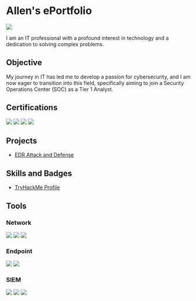 # Allen's ePortfolio
<a href="https://www.linkedin.com/in/allen-thomas-02077b180/"><img src="https://img.shields.io/badge/-LinkedIn-0072b1?&style=for-the-badge&logo=linkedin&logoColor=white" /></a>

I am an IT professional with a profound interest in technology and a dedication to solving complex problems.

## Objective

My journey in IT has led me to develop a passion for cybersecurity, and I am now eager to transition into this field, specifically aiming to join a Security Operations Center (SOC) as a Tier 1 Analyst.

## Certifications
<div>
<a href="https://www.credly.com/badges/49b19524-7ac0-45bd-b1a4-b0c0b76878ef/public_url/"><img src="https://img.shields.io/badge/-Security%2B-FF0000?&style=for-the-badge&logo=CompTIA&logoColor=white" /></a>
<a href="https://www.credly.com/badges/7f1b836b-1646-4ee0-a0cb-b7f325422751/public_url/"><img src="https://img.shields.io/badge/-Network%2B-007ACC?&style=for-the-badge&logo=CompTIA&logoColor=white" /></a>
<a href="https://learn.microsoft.com/api/credentials/share/en-us/AllenThomas-1564/F26CFAA24B79E69?sharingId=DB46D4C21D69BDCB/"><img src="https://img.shields.io/badge/-AZ--900-4D4D4D?&style=for-the-badge&logo=Microsoft&logoColor=white" /></a>
<a href="https://www.credly.com/badges/c8fa1791-8ae9-4159-96f9-16d05a1c6024/public_url/"><img src="https://img.shields.io/badge/-Splunk%20Core%20Certified%20Power%20User-4D4D4D?&style=for-the-badge&logo=Splunk&logoColor=white" /></a>
</div>

## Projects
- <a href="https://github.com/athomas93/EDR-Home-Lab-Attack-and-Defense/tree/main">EDR Attack and Defense</a>

## Skills and Badges
- <a href="">TryHackMe Profile </a>

## Tools

### Network
<div>
    <img src="https://img.shields.io/badge/-Wireshark-1679A7?&style=for-the-badge&logo=Wireshark&logoColor=white" />
    <img src="https://img.shields.io/badge/-Suricata-EF3B2D?&style=for-the-badge&logo=Suricata&logoColor=white" />
    <img src="https://img.shields.io/badge/-Zeek-777BB4?&style=for-the-badge&logo=Zeek&logoColor=white" />
</div>

### Endpoint
<div>
    <img src="https://img.shields.io/badge/-Microsoft_Defender_for_Endpoint-00A4EF?&style=for-the-badge&logo=Microsoft&logoColor=white" />
    <img src="https://img.shields.io/badge/-Velociraptor-4B275F?&style=for-the-badge&logo=Velociraptor&logoColor=white" />
</div>

### SIEM
<div>
    <img src="https://img.shields.io/badge/-Microsoft_Sentinel-0078D4?&style=for-the-badge&logo=Microsoft&logoColor=white" />
    <img src="https://img.shields.io/badge/-Splunk-000000?&style=for-the-badge&logo=Splunk&logoColor=white" />
    <img src="https://img.shields.io/badge/-Elastic-005571?&style=for-the-badge&logo=Elastic&logoColor=white" />
</div>

